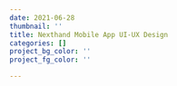 ```yaml
---
date: 2021-06-28
thumbnail: ''
title: Nexthand Mobile App UI-UX Design
categories: []
project_bg_color: ''
project_fg_color: ''

---
```

